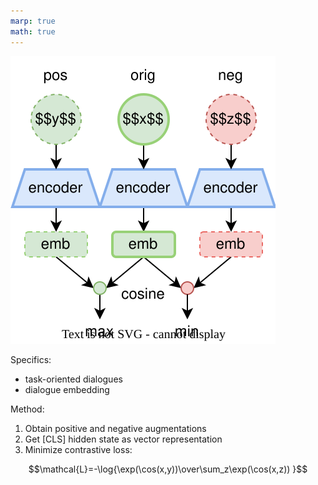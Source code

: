 ```yaml
---
marp: true
math: true
---
```


![bg right height:500](../figures/project-visualization.drawio.svg)

Specifics:
- task-oriented dialogues
- dialogue embedding

Method:
1. Obtain positive and negative augmentations
2. Get [CLS] hidden state as vector representation
3. Minimize contrastive loss:

$$\mathcal{L}=-\log{\exp(\cos(x,y))\over\sum_z\exp(\cos(x,z))
}$$